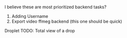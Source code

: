 I believe these are most prioritized backend tasks?

1. Adding Username
3. Export video ffmeg backend (this one should be quick)

Droplet TODO:
Total view of a drop

